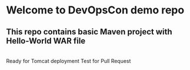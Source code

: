# Welcome to DevOpsCon demo repo
## This repo contains basic Maven project with Hello-World WAR file 
<BR> Ready for Tomcat deployment 
Test for Pull Request
